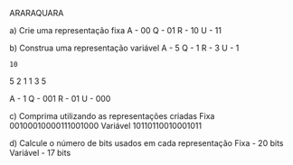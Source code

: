 ARARAQUARA

a) Crie uma representação fixa
A - 00
Q - 01
R - 10
U - 11

b) Construa uma representação variável
A - 5
Q - 1
R - 3
U - 1

    10
   5
 2
1 1 3 5

A - 1
Q - 001
R - 01
U - 000

c) Comprima utilizando as representações criadas
Fixa
00100010000111001000
Variável
10110110010001011

d) Calcule o número de bits usados em cada representação
Fixa - 20 bits
Variável - 17 bits
